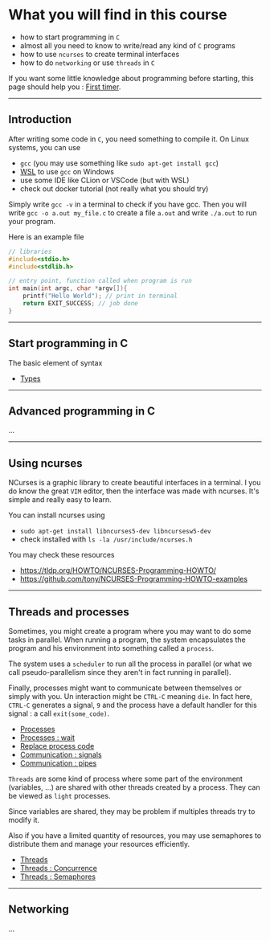# What you will find in this course

* how to start programming in `C`
* almost all you need to know to write/read any kind of `C` programs
* how to use ``ncurses`` to create terminal interfaces
* how to do ``networking`` or use `threads` in `C`

If you want some little knowledge about programming before
starting, this page should help you : [First timer](sub/first-time.md).

<hr class="sl">

## Introduction

After writing some code in ``C``, you need something to compile it. On
Linux systems, you can use

* ``gcc`` (you may use something like `sudo apt-get install gcc`)
* [WSL](https://docs.microsoft.com/en-us/windows/wsl/install-win10)
to use ``gcc`` on Windows
* use some IDE like CLion or VSCode (but with WSL)
* check out docker tutorial (not really what you should try)

Simply write ``gcc -v`` in a terminal to check if you have gcc.
Then you will write ``gcc -o a.out my_file.c`` to create a
file ``a.out`` and write `./a.out` to run your program.

Here is an example file

```c
// libraries
#include<stdio.h>
#include<stdlib.h>

// entry point, function called when program is run
int main(int argc, char *argv[]){
    printf("Hello World"); // print in terminal
    return EXIT_SUCCESS; // job done
}
```

<hr class="sr">

## Start programming in C

The basic element of syntax

* [Types](start/types.md)

<hr class="sl">

## Advanced programming in C

...

<hr class="sr">

## Using ncurses

NCurses is a graphic library to create beautiful
interfaces in a terminal. I you do know the
great ``VIM`` editor, then the interface was made with
ncurses. It's simple and really easy to learn.

You can install ncurses using

* ``sudo apt-get install libncurses5-dev libncursesw5-dev``
* check installed with ``ls -la /usr/include/ncurses.h``

You may check these resources

* <https://tldp.org/HOWTO/NCURSES-Programming-HOWTO/>
* <https://github.com/tony/NCURSES-Programming-HOWTO-examples>

<hr class="sl">

## Threads and processes

Sometimes, you might create a program where you may want to do some tasks
in parallel. When running a program, the system encapsulates the program
and his environment into something called a `process`.

The system uses a ``scheduler`` to run all the process in parallel (or
what we call pseudo-parallelism since they aren't in fact running in
parallel).

Finally, processes might want to communicate between themselves or simply
with you. Un interaction might be ``CTRL-C`` meaning `die`. In fact here,
``CTRL-C`` generates a signal, `9` and the process have a default handler
for this signal : a call ``exit(some_code)``.

* [Processes](proc/process.md)
* [Processes : wait](proc/process-wait.md)
* [Replace process code](proc/exec.md)
* [Communication : signals](proc/signals.md)
* [Communication : pipes](proc/tubes.md)

``Threads`` are some kind of process where some part of
the environment (variables, ...)
are shared with other threads created by a process.
They can be viewed as ``light`` processes.

Since variables are shared, they may be problem if multiples
threads try to modify it.

Also if you have a limited quantity of resources, you
may use semaphores to distribute them and manage your resources
efficiently.

* [Threads](proc/threads.md)
* [Threads : Concurrence](proc/concurrence.md)
* [Threads : Semaphores](proc/semaphores.md)

<hr class="sr">

## Networking

...
